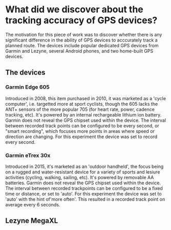 # What did we discover about the tracking accuracy of GPS devices?

The motivation for this piece of work was to discover whether there is any significant difference in the ability of GPS devices to acccurately track a planned route. The devices include popular dedicated GPS devices from Garmin and Lezyne, several Android phones, and two home-built GPS devices. 

## The devices

### Garmin Edge 605
Introduced in 2008, this item purchased in 2010, it was marketed as a 'cycle computer', i.e. targetted more at sport cyclists, though the 605 lacks the ANT+ sensors of the more popular 705 (for heart rate, power, cadence tracking, etc). It's powered by an internal rechargeable lithium ion battery. Garmin does not reveal the GPS chipset used within the device. The interval between recorded track points can be configured to be every second, or "smart recording", which focuses more points in areas where speed or direction are changing. For this experiment the device was set to record every second.

### Garmin eTrex 30x
Introduced in 2015, it's marketed as an 'outdoor handheld', the focus being on a rugged and water-resistant device for a variety of sports and lesiure activities (cycling, walking, sailing, etc). It's powered by removable AA batteries. Garmin does not reveal the GPS chipset used within the device. The interval between recorded trackpoints can be configured to be a fixed time or distance, or set to 'auto'. For this experiment the device was set to 'auto' with the hint of'more often'. This resulted in a recorded track point on average every 6 seconds.

## Lezyne MegaXL
